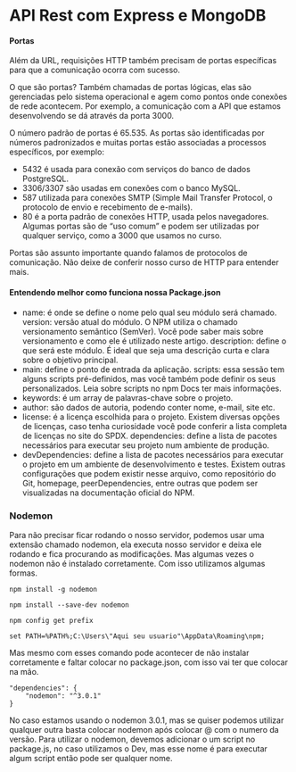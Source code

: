 # API Rest com Express e MongoDB
#### Portas 
Além da URL, requisições HTTP também precisam de portas específicas para que a comunicação ocorra com sucesso.

O que são portas? Também chamadas de portas lógicas, elas são gerenciadas pelo sistema operacional e agem como pontos onde conexões de rede acontecem. Por exemplo, a comunicação com a API que estamos desenvolvendo se dá através da porta 3000.

O número padrão de portas é 65.535. As portas são identificadas por números padronizados e muitas portas estão associadas a processos específicos, por exemplo:

- 5432 é usada para conexão com serviços do banco de dados PostgreSQL.
- 3306/3307 são usadas em conexões com o banco MySQL.
- 587 utilizada para conexões SMTP (Simple Mail Transfer Protocol, o protocolo de envio e recebimento de e-mails).
- 80 é a porta padrão de conexões HTTP, usada pelos navegadores.
Algumas portas são de “uso comum” e podem ser utilizadas por qualquer serviço, como a 3000 que usamos no curso.

Portas são assunto importante quando falamos de protocolos de comunicação. Não deixe de conferir nosso curso de HTTP para entender mais.

#### Entendendo melhor como funciona nossa Package.json
- name: é onde se define o nome pelo qual seu módulo será chamado.
version: versão atual do módulo. O NPM utiliza o chamado versionamento semântico (SemVer). Você pode saber mais sobre versionamento e como ele é utilizado neste artigo.
description: define o que será este módulo. É ideal que seja uma descrição curta e clara sobre o objetivo principal.
- main: define o ponto de entrada da aplicação.
scripts: essa sessão tem alguns scripts pré-definidos, mas você também pode definir os seus personalizados. Leia sobre scripts no npm Docs ter mais informações.
- keywords: é um array de palavras-chave sobre o projeto.
- author: são dados de autoria, podendo conter nome, e-mail, site etc.
- license: é a licença escolhida para o projeto. Existem diversas opções de licenças, caso tenha curiosidade você pode conferir a lista completa de licenças no site do SPDX.
dependencies: define a lista de pacotes necessários para executar seu projeto num ambiente de produção.
- devDependencies: define a lista de pacotes necessários para executar o projeto em um ambiente de desenvolvimento e testes. Existem outras configurações que podem existir nesse arquivo, como repositório do Git, homepage, peerDependencies, entre outras que podem ser visualizadas na documentação oficial do NPM.

### Nodemon

Para não precisar ficar rodando o nosso servidor, podemos usar uma extensão chamado nodemon, ela executa nosso servidor e deixa ele rodando e fica procurando as modificações.
Mas algumas vezes o nodemon não é instalado corretamente. Com isso utilizamos algumas formas.

````
npm install -g nodemon

npm install --save-dev nodemon

npm config get prefix

set PATH=%PATH%;C:\Users\"Aqui seu usuario"\AppData\Roaming\npm;
```` 

Mas mesmo com esses comando pode acontecer de não instalar corretamente e faltar colocar no package.json, com isso vai ter que colocar na mão. 

````
"dependencies": {
    "nodemon": "^3.0.1"	
}

````

No caso estamos usando o nodemon 3.0.1, mas se quiser podemos utilizar qualquer outra basta colocar nodemon após colocar @ com o numero da versão.
Para utilizar o nodemon, devemos adicionar o um script no package.js, no caso utilizamos o Dev, mas esse nome é para executar algum script então pode ser qualquer nome.